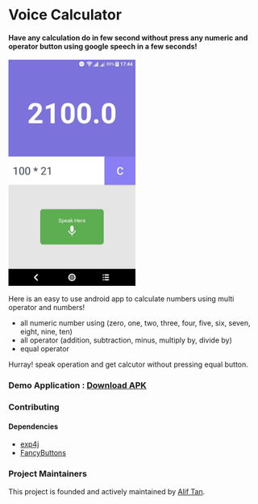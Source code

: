 # Voice Calculator

#### Have any calculation do in few second without press any numeric and operator button using google speech in a few seconds! 

<img src="/resources/main_ui.jpg" width="50%" alt="Screenshoot"/>

Here is an easy to use android app to calculate numbers using multi operator and numbers!
- all numeric number using (zero, one, two, three, four, five, six, seven, eight, nine, ten)
- all operator (addition, subtraction, minus, multiply by, divide by)
- equal operator 

Hurray! speak operation and get calcutor without pressing equal button.

### Demo Application : [Download APK](/resources/voice_calc.apk)

### Contributing
#### Dependencies
+ [exp4j](http://www.objecthunter.net/exp4j)
+ [FancyButtons](https://github.com/medyo/Fancybuttons)

### Project Maintainers
This project is founded and actively maintained by [Alif Tan](https://www.linkedin.com/in/alif-tan-825515117/).

